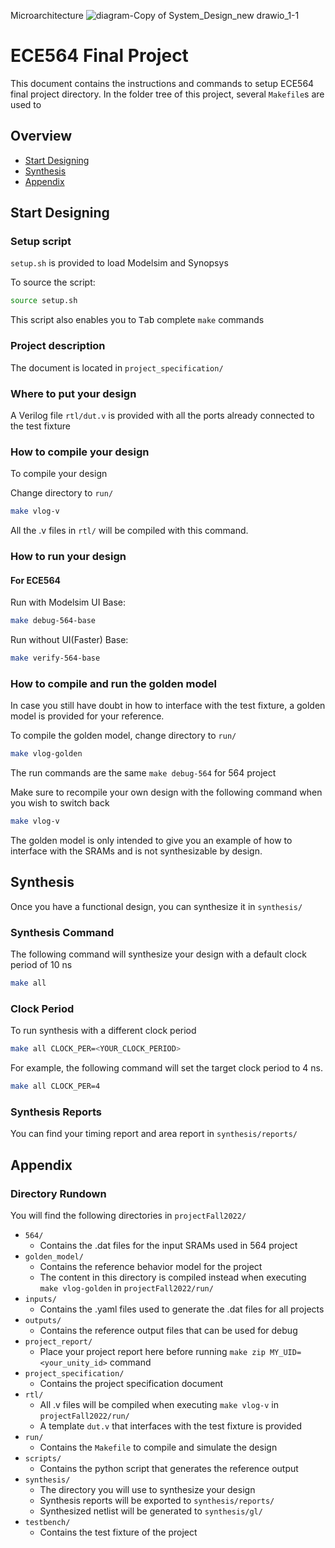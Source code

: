 Microarchitecture
![diagram-Copy of System_Design_new drawio_1-1](https://user-images.githubusercontent.com/64697793/203881348-a2347c1e-968a-4c39-b5fe-d28d27c16863.png)


# ECE564 Final Project
This document contains the instructions and commands to setup ECE564 final project directory. In the folder tree of this project, several ```Makefile```s are used to 

## Overview
- [Start Designing](#start-designing)
- [Synthesis](#synthesis)
- [Appendix](#appendix)

## Start Designing
### Setup script

```setup.sh``` is provided to load Modelsim and Synopsys

To source the script:
```bash
source setup.sh
```
This script also enables you to <kbd>Tab</kbd> complete ```make``` commands

### Project description

The document is located in ```project_specification/```

### Where to put your design

A Verilog file ```rtl/dut.v``` is provided with all the ports already connected to the test fixture

### How to compile your design

To compile your design

Change directory to ```run/``` 

```bash
make vlog-v
```

All the .v files in ```rtl/``` will be compiled with this command.

### How to run your design

#### For ECE564
Run with Modelsim UI Base:
```bash
make debug-564-base
```
Run without UI(Faster) Base:
```bash
make verify-564-base
```

### How to compile and run the golden model
In case you still have doubt in how to interface with the test fixture, a golden model is provided for your reference.

To compile the golden model, change directory to ```run/```

```bash
make vlog-golden
```
The run commands are the same ```make debug-564``` for 564 project

Make sure to recompile your own design with the following command when you wish to switch back
```bash
make vlog-v
```
The golden model is only intended to give you an example of how to interface with the SRAMs
and is not synthesizable by design. 

## Synthesis

Once you have a functional design, you can synthesize it in ```synthesis/```

### Synthesis Command
The following command will synthesize your design with a default clock period of 10 ns
```bash
make all
```
### Clock Period

To run synthesis with a different clock period
```bash
make all CLOCK_PER=<YOUR_CLOCK_PERIOD>
```
For example, the following command will set the target clock period to 4 ns.

```bash
make all CLOCK_PER=4
```

### Synthesis Reports
You can find your timing report and area report in ```synthesis/reports/```

## Appendix

### Directory Rundown

You will find the following directories in ```projectFall2022/```

* ```564/``` 
  * Contains the .dat files for the input SRAMs used in 564 project
* ```golden_model/``` 
  * Contains the reference behavior model for the project
  * The content in this directory is compiled instead when executing ```make vlog-golden``` in ```projectFall2022/run/```
* ```inputs/```
  * Contains the .yaml files used to generate the .dat files for all projects
* ```outputs/```
  * Contains the reference output files that can be used for debug
* ```project_report/```
  * Place your project report here before running ```make zip MY_UID=<your_unity_id>``` command
* ```project_specification/```
  * Contains the project specification document
* ```rtl/```
  * All .v files will be compiled when executing ```make vlog-v``` in ```projectFall2022/run/```
  * A template ```dut.v``` that interfaces with the test fixture is provided
* ```run/```
  * Contains the ```Makefile``` to compile and simulate the design
* ```scripts/```
  * Contains the python script that generates the reference output
* ```synthesis/```
  * The directory you will use to synthesize your design
  * Synthesis reports will be exported to ```synthesis/reports/```
  * Synthesized netlist will be generated to ```synthesis/gl/```
* ```testbench/```
  * Contains the test fixture of the project



